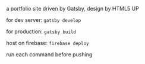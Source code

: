 a portfolio site driven by Gatsby, design by HTML5 UP

for dev server: `gatsby develop`

for production: `gatsby build`

host on firebase: `firebase deploy`

run each command before pushing

